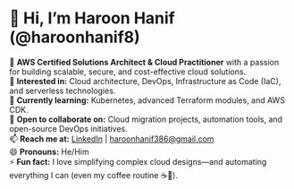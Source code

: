 # 👋 Hi, I’m Haroon Hanif (@haroonhanif8)

🔧 **AWS Certified Solutions Architect & Cloud Practitioner** with a passion for building scalable, secure, and cost-effective cloud solutions.  
👀 **Interested in:** Cloud architecture, DevOps, Infrastructure as Code (IaC), and serverless technologies.  
🌱 **Currently learning:** Kubernetes, advanced Terraform modules, and AWS CDK.  
💞️ **Open to collaborate on:** Cloud migration projects, automation tools, and open-source DevOps initiatives.  
📫 **Reach me at:** [LinkedIn](https://www.linkedin.com/in/haroonhanif8) | haroonhanif386@gmail.com  
😄 **Pronouns:** He/Him  
⚡ **Fun fact:** I love simplifying complex cloud designs—and automating everything I can (even my coffee routine ☕️🤖).
